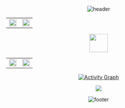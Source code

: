 <div align="center">

![header](https://capsule-render.vercel.app/api?type=waving&color=gradient&height=200&section=header&text=Welcome%20to%20My%20GitHub!&fontSize=40&animation=fadeIn&width=100%)

<!-- GitHub 统计卡片 -->
<table>
  <tr>
    <td><img src="https://github-readme-stats.vercel.app/api?username=nullsir06&show_icons=true&theme=radical&hide_title=true" width="100%"></td>
    <td><img src="https://github-readme-streak-stats.herokuapp.com?user=nullsir06&theme=radical&date_format=M%20j%5B%2C%20Y%5D" width="100%"></td>
  </tr>
</table>

<!-- 旋转的 React 图标 -->
<p>
  <img src="https://cdn.jsdelivr.net/gh/devicons/devicon/icons/react/react-original.svg" width="50">
</p>

<!-- 项目展示 -->
<table>
  <tr>
    <td>
      <a href="https://github.com/nullsir06/blog_list">
        <img src="https://github-readme-stats.vercel.app/api/pin/?username=nullsir06&repo=blog_list&theme=dark&show_owner=true" width="100%">
      </a>
    </td>
    <td>
      <a href="https://github.com/nullsir06/unicafe">
        <img src="https://github-readme-stats.vercel.app/api/pin/?username=nullsir06&repo=unicafe&theme=dark&show_owner=true" width="100%">
      </a>
    </td>
  </tr>
</table>

<!-- 3D 贡献图 -->
[![Activity Graph](https://github-readme-activity-graph.vercel.app/graph?username=nullsir06&bg_color=1a1b27&color=38bdae&line=4bc2a8&point=ffffff&area=true&hide_border=true)](https://github.com/nullsir06)

<!-- 访问人数 -->
<p>
  <a href="https://github.com/nullsir06" target="_blank">
    <img src="https://komarev.com/ghpvc/?username=nullsir06&label=Profile%20views&color=0e75b6&style=flat-square">
  </a>
</p>

![footer](https://capsule-render.vercel.app/api?type=waving&color=gradient&height=100&section=footer&fontSize=20&width=100%)

</div>
